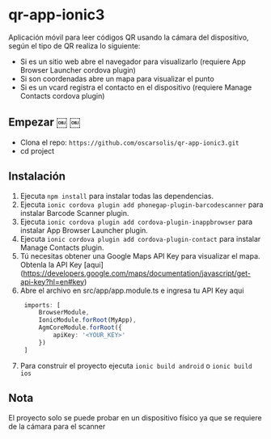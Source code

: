 # qr-app-ionic3

Aplicación móvil para leer códigos QR usando la cámara del dispositivo, según el tipo de QR realiza lo siguiente:

+ Si es un sitio web abre el navegador para visualizarlo (requiere App Browser Launcher cordova plugin)
+ Si son coordenadas abre un mapa para visualizar el punto
+ Si es un vcard registra el contacto en el dispositivo (requiere Manage Contacts cordova plugin)

## Empezar ￼  ￼

* Clona el repo: `https://github.com/oscarsolis/qr-app-ionic3.git`
* cd project

## Instalación 

1. Ejecuta `npm install` para instalar todas las dependencias.
2. Ejecuta `ionic cordova plugin add phonegap-plugin-barcodescanner` para instalar Barcode Scanner plugin.
3. Ejecuta `ionic cordova plugin add cordova-plugin-inappbrowser` para instalar App Browser Launcher plugin.
4. Ejecuta `ionic cordova plugin add cordova-plugin-contact` para instalar Manage Contacts plugin.
5. Tú necesitas obtener una Google Maps API Key para visualizar el mapa. Obtenla la API Key [aqui] (https://developers.google.com/maps/documentation/javascript/get-api-key?hl=en#key)
6. Abre el archivo en src/app/app.module.ts e ingresa tu API Key aqui
   ```ts
    imports: [
        BrowserModule,
        IonicModule.forRoot(MyApp),
        AgmCoreModule.forRoot({
            apiKey: '<YOUR_KEY>'
        })
    ]
   ```
7. Para construir el proyecto ejecuta `ionic build android` o `ionic build ios`

## Nota
El proyecto solo se puede probar en un dispositivo físico ya que se requiere de la cámara para el scanner




